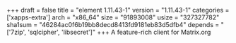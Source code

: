 +++
draft = false
title = "element 1.11.43-1"
version = "1.11.43-1"
categories = ['xapps-extra']
arch = "x86_64"
size = "91893008"
usize = "327327782"
sha1sum = "46284ac0f6b19bb8decd8413fd9181eb83d5dfb4"
depends = "['7zip', 'sqlcipher', 'libsecret']"
+++
A feature-rich client for Matrix.org